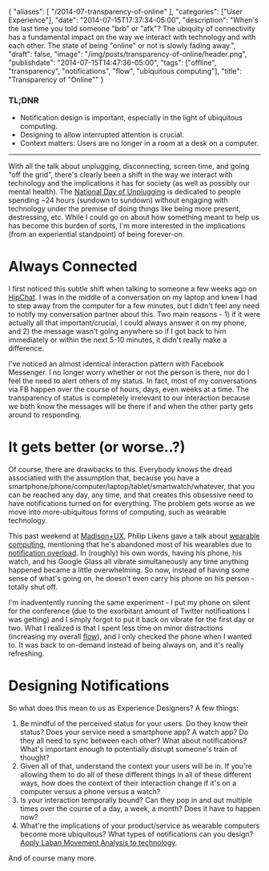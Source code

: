 {
   "aliases": [
    "/2014-07-transparency-of-online"
   ],
   "categories": ["User Experience"],
   "date": "2014-07-15T17:37:34-05:00",
   "description": "When's the last time you told someone \"brb\" or \"afk\"? The ubiquity of connectivity has a fundamental impact on the way we interact with technology and with each other. The state of being \"online\" or not is slowly fading away.",
   "draft": false,
   "image": "/img/posts/transparency-of-online/header.png",
   "publishdate": "2014-07-15T14:47:36-05:00",
   "tags": ["offline", "transparency", "notifications", "flow", "ubiquitous computing"],
   "title": "Transparency of \"Online\""
}

<div class="tldnr">
  <h3>TL;DNR</h3>
  <ul>
    <li>Notification design is important, especially in the light of ubiquitous computing.</li>
    <li>Designing to allow interrupted attention is crucial.</li>
    <li>Context matters: Users are no longer in a room at a desk on a computer.</li>
  </ul>
</div>

---

With all the talk about unplugging, disconnecting, screen time, and going "off the grid", there's clearly been a shift in the way we interact with technology and the implications it has for society (as well as possibly our mental health). The <a href="http://nationaldayofunplugging.com/">National Day of Unplugging</a> is dedicated to people spending ~24 hours (sundown to sundown) without engaging with technology under the premise of doing things like being more present, destressing, etc. While I could go on about how something meant to help us has become this burden of sorts, I'm more interested in the implications (from an experiential standpoint) of being forever-on.

# Always Connected <a name="always" href="#always"><i class="ion-link"></i></a>

I first noticed this subtle shift when talking to someone a few weeks ago on <a href="https://www.hipchat.com/">HipChat</a>. I was in the middle of a conversation on my laptop and knew I had to step away from the computer for a few minutes, but I didn't feel any need to notify my conversation partner about this. Two main reasons - 1) if it were actually all that important/crucial, I could always answer it on my phone, and 2) the message wasn't going anywhere so if I got back to him immediately or within the next 5-10 minutes, it didn't really make a difference.

I've noticed an almost identical interaction pattern with Facebook Messenger. I no longer worry whether or not the person is there, nor do I feel the need to alert others of my status. In fact, most of my conversations via FB happen over the course of hours, days, even weeks at a time. The transparency of status is completely irrelevant to our interaction because we both know the messages will be there if and when the other party gets around to responding.

# It gets better (or worse..?) <a name="better" href="#better"><i class="ion-link"></i></a>

Of course, there are drawbacks to this. Everybody knows the dread associatied with the assumption that, because you have a smartphone/phone/computer/laptop/tablet/smartwatch/whatever, that you can be reached any day, any time, and that creates this obsessive need to have notifications turned on for everything. The problem gets worse as we move into more-ubiquitous forms of computing, such as wearable technology.

This past weekend at <a href="http://madisonpl.us/ux">Madison+UX</a>, Philip Likens gave a talk about <a href="http://www.slideshare.net/philiplikens/philip-likens-madisonux">wearable computing</a>, mentioning that he's abandoned most of his wearables due to <a href="https://www.google.com/search?q=notifiaction+overload&amp;oq=notifiaction+overload&amp;aqs=chrome..69i57.2313j0j1&amp;sourceid=chrome&amp;es_sm=91&amp;ie=UTF-8#q=notification+overload&amp;spell=1">notification overload</a>. In (roughly) his own words, having his phone, his watch, and his Google Glass all vibrate simultaneously any time anything happened became a little overwhelming. So now, instead of having some sense of what's going on, he doesn't even carry his phone on his person - totally shut off.

I'm inadventently running the same experiment - I put my phone on silent for the conference (due to the exorbitant amount of Twitter notifications I was getting) and I simply forgot to put it back on vibrate for the first day or two. What I realized is that I spent less time on minor distractions (increasing my overall <a href="/2013-03-the-importance-of-flow/">flow</a>), and I only checked the phone when I wanted to. It was back to on-demand instead of being always on, and it's really refreshing.

# Designing Notifications <a name="notifications" href="#notifications"><i class="ion-link"></i></a>

So what does this mean to us as Experience Designers? A few things:

1. Be mindful of the perceived status for your users. Do they know their status? Does your service need a smartphone app? A watch app? Do they all need to sync between each other? What about notifications? What's important enough to potentially disrupt someone's train of thought?
2. Given all of that, understand the context your users will be in. If you're allowing them to do all of these different things in all of these different ways, how does the context of their interaction change if it's on a computer versus a phone versus a watch?
3. Is your interaction temporally bound? Can they pop in and out multiple times over the course of a day, a week, a month? Does it have to happen now?
4. What're the implications of your product/service as wearable computers become more ubiquitous? What types of notifications can you design? <a href="http://www.slideshare.net/eadahl/ux-axioms-26-principle-to-drive-better-product-design/46" target="_blank">Apply Laban Movement Analysis to technology</a>.

And of course many more.
